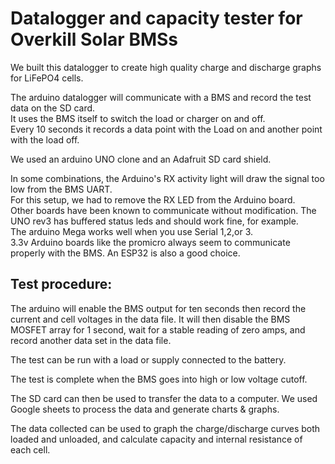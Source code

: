 # Datalogger and capacity tester for Overkill Solar BMSs

We built this datalogger to create high quality charge and discharge graphs for LiFePO4 cells.
  
 The arduino datalogger will communicate with a BMS and record the test data on the SD card.      
 It uses the BMS itself to switch the load or charger on and off.     
 Every 10 seconds it records a data point with the Load on and another point with the load off.
 
 We used an arduino UNO clone and an Adafruit SD card shield.
 
 In some combinations, the Arduino's RX activity light will draw the signal too low from the BMS UART.     
 For this setup, we had to remove the RX LED from the Arduino board.     
 Other boards have been known to communicate without modification. The UNO rev3 has buffered status leds and should work fine, for example.     
 The arduino Mega works well when you use Serial 1,2,or 3.   
 3.3v Arduino boards like the promicro always seem to communicate properly with the BMS. An ESP32 is also a good choice.     
 
## Test procedure:
 
  The arduino will enable the BMS output for ten seconds then record the current and cell voltages in the data file.
  It will then disable the BMS MOSFET array for 1 second, wait for a stable reading of zero amps, and record another data set in the data file.
  
  The test can be run with a load or supply connected to the battery.
  
  The test is complete when the BMS goes into high or low voltage cutoff.
  
  The SD card can then be used to transfer the data to a computer. We used Google sheets to process the data and generate charts & graphs.
  
  The data collected can be used to graph the charge/discharge curves both loaded and unloaded, and calculate capacity and internal resistance of each cell.
  
 
